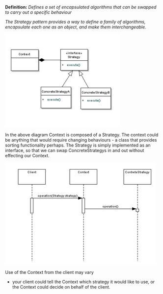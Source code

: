 **Definition:** 
_Defines a set of encapsulated algorithms that can be swapped to carry out a specific behaviour_

_The Strategy pattern provides a way to define a family of algorithms, encapsulate each one as an object, and make them interchangeable._ 

![](img/strategy_pattern.png?raw=true "Title")

In the above diagram Context is composed of a Strategy. 
The context could be anything that would require changing behaviours - a class that provides sorting functionality perhaps. 
The Strategy is simply implemented as an interface, so that we can swap ConcreteStrategys in and out without effecting our Context.


![](img/strategy_seq.png?raw=true "Title")

Use of the Context from the client may vary 
- your client could tell the Context which strategy it would like to use, 
or the Context could decide on behalf of the client.